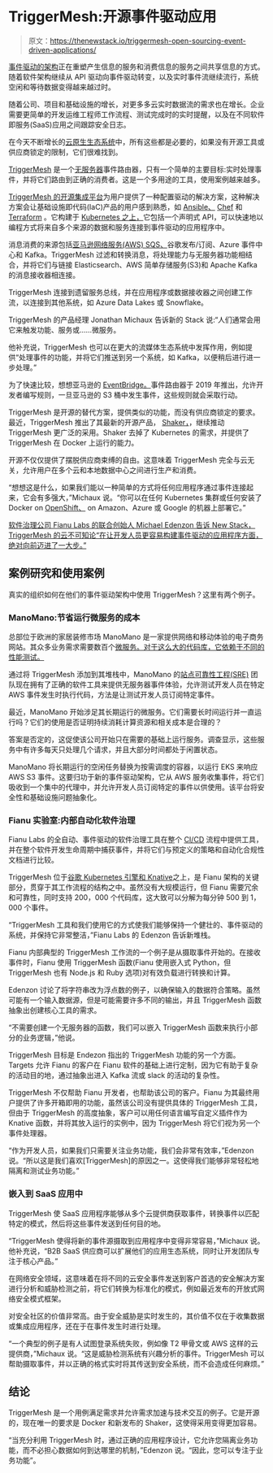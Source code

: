 # TriggerMesh:开源事件驱动应用

> 原文：<https://thenewstack.io/triggermesh-open-sourcing-event-driven-applications/>

[事件驱动的架构](https://thenewstack.io/the-rise-of-event-driven-architecture/)正在重塑产生信息的服务和消费信息的服务之间共享信息的方式。随着软件架构继续从 API 驱动向事件驱动转变，以及实时事件流继续流行，系统空闲和等待数据变得越来越过时。

随着公司、项目和基础设施的增长，对更多多云实时数据流的需求也在增长。企业需要更简单的开发运维工程师工作流程、测试完成时的实时提醒，以及在不同软件即服务(SaaS)应用之间跟踪安全日志。

在今天不断增长的[云原生生态系统](https://thenewstack.io/cloud-native/)中，所有这些都是必要的，如果没有开源工具或供应商锁定的限制，它们很难找到。

[TriggerMesh](https://triggermesh.com/?utm_content=inline-mention) 是一个[无服务器](https://thenewstack.io/serverless/)事件路由器，只有一个简单的主要目标:实时处理事件，并将它们路由到正确的消费者。这是一个多用途的工具，使用案例越来越多。

[TriggerMesh 的开源集成平台](https://thenewstack.io/triggermesh-integration-platform-now-an-open-source-project/)为用户提供了一种配置驱动的解决方案，这种解决方案会让基础设施即代码(IaC)产品的用户感到熟悉，如 [Ansible、](https://thenewstack.io/terraform-vs-ansible-which-is-best-for-you/) [Chef](https://thenewstack.io/chef-extends-security-and-compliance-across-hybrid-cloud/) 和 [Terraform](https://www.terraform.io/) 。它构建于 [Kubernetes 之上，](https://kubernetes.io/)它包括一个声明式 API，可以快速地以编程方式将来自多个来源的数据和服务连接到事件驱动的应用程序中。

消息消费的来源包括[亚马逊网络服务(AWS) SQS、](https://aws.amazon.com/?utm_content=inline-mention)谷歌发布/订阅、Azure 事件中心和 Kafka。TriggerMesh 过滤和转换消息，将处理能力与无服务器功能相结合，并将它们与链接 Elasticsearch、AWS 简单存储服务(S3)和 Apache Kafka 的消息接收器相连接。

TriggerMesh 连接到遗留服务总线，并在应用程序或数据接收器之间创建工作流，以连接到其他系统，如 Azure Data Lakes 或 Snowflake。

TriggerMesh 的产品经理 Jonathan Michaux 告诉新的 Stack 说:“人们通常会用它来触发功能、服务或……微服务。

他补充说，TriggerMesh 也可以在更大的流媒体生态系统中发挥作用，例如提供“处理事件的功能，并将它们推送到另一个系统，如 Kafka，以便稍后进行进一步处理。”

为了快速比较，想想亚马逊的 [EventBridge。](https://thenewstack.io/aws-debuts-an-event-bus-programmable-infrastructure-support/)事件路由器于 2019 年推出，允许开发者编写规则，一旦亚马逊的 S3 桶中发生事件，这些规则就会采取行动。

TriggerMesh 是开源的替代方案，提供类似的功能，而没有供应商锁定的要求。最近，TriggerMesh 推出了其最新的开源产品， [Shaker，](https://www.triggermesh.com/blog/triggermesh-announces-open-source-aws-eventbridge-alternative)，继续推动 TriggerMesh 更广泛的采用。Shaker 去掉了 Kubernetes 的需求，并提供了 TriggerMesh 在 Docker 上运行的能力。

开源不仅仅提供了摆脱供应商束缚的自由。这意味着 TriggerMesh 完全与云无关，允许用户在多个云和本地数据中心之间进行生产和消费。

“想想这是什么，如果我们能以一种简单的方式将任何应用程序通过事件连接起来，它会有多强大，”Michaux 说。“你可以在任何 Kubernetes 集群或任何安装了 Docker on [OpenShift、](https://www.openshift.com/try?utm_content=inline-mention) on Amazon、Azure 或 Google 的机器上部署它。”

[软件治理公司 Fianu Labs 的联合创始人 Michael Edenzon 告诉 New Stack，TriggerMesh 的云不可知论“在让开发人员更容易构建事件驱动的应用程序方面，绝对向前迈进了一大步。”](https://www.linkedin.com/in/medenzon/)

## 案例研究和使用案例

真实的组织如何在他们的事件驱动架构中使用 TriggerMesh？这里有两个例子。

### ManoMano:节省运行微服务的成本

总部位于欧洲的家居装修市场 ManoMano 是一家提供网络和移动体验的电子商务网站。其众多业务需求需要数百个[微服务。对于这么大的代码库，它依赖于不同的性能测试。](https://thenewstack.io/microservices-101/)

通过将 TriggerMesh 添加到其堆栈中，ManoMano 的[站点可靠性工程(SRE)](https://thenewstack.io/devops-institute-checks-the-pulse-of-sre/) 团队现在拥有了正确的软件工具来提供无服务器事件体验，允许测试开发人员在特定 AWS 事件发生时执行代码，方法是让测试开发人员订阅特定事件。

最近，ManoMano 开始涉足其长期运行的微服务。它们需要长时间运行并一直运行吗？它们的使用是否证明持续消耗计算资源和相关成本是合理的？

答案是否定的，这促使该公司开始只在需要的基础上运行服务。调查显示，这些服务中有许多每天只处理几个请求，并且大部分时间都处于闲置状态。

ManoMano 将长期运行的空闲任务替换为按需调度的容器，以运行 EKS 来响应 AWS S3 事件。这要归功于新的事件驱动架构，它从 AWS 服务收集事件，将它们吸收到一个集中的代理中，并允许开发人员订阅特定的事件以供使用。该平台将安全性和基础设施问题抽象化。

### Fianu 实验室:内部自动化软件治理

Fianu Labs 的全自动、事件驱动的软件治理工具在整个 [CI/CD](https://thenewstack.io/a-primer-continuous-integration-and-continuous-delivery-ci-cd/) 流程中提供工具，并在整个软件开发生命周期中捕获事件，并将它们与预定义的策略和自动化合规性文档进行比较。

TriggerMesh 位于[谷歌 Kubernetes 引擎和 Knative](https://thenewstack.io/tutorial-deploying-microservices-to-knative-running-on-google-kubernetes-engine/)之上，是 Fianu 架构的关键部分，贯穿于其工作流程的结构之中。虽然没有大规模运行，但 Fianu 需要冗余和可靠性，同时支持 200，000 个代码库，这大致可以分解为每分钟 500 到 1，000 个事件。

“TriggerMesh 工具和我们使用它的方式使我们能够保持一个健壮的、事件驱动的系统，并保持它非常整洁，”Fianu Labs 的 Edenzon 告诉新堆栈。

Fianu 内部典型的 TriggerMesh 工作流的一个例子是从摄取事件开始的。在接收事件时，Fianu 使用 TriggerMesh 函数(Fianu 使用嵌入式 Python，但 TriggerMesh 也有 Node.js 和 Ruby 选项)对有效负载进行转换和计算。

Edenzon 讨论了将字符串改为浮点数的例子，以确保输入的数据符合策略。虽然可能有一个输入数据源，但是可能需要许多不同的输出，并且 TriggerMesh 函数抽象出创建核心工具的需求。

“不需要创建一个无服务器的函数，我们可以嵌入 TriggerMesh 函数来执行小部分的业务逻辑，”他说。

TriggerMesh 目标是 Endezon 指出的 TriggerMesh 功能的另一个方面。Targets 允许 Fianu 的客户在 Fianu 软件的基础上进行定制，因为它有助于复杂的活动目的地，通过抽象出进入 Kafka 流或 slack 的活动的复杂性。

TriggerMesh 不仅帮助 Fianu 开发者，也帮助该公司的客户。Fianu 为其最终用户提供了许多开箱即用的功能，虽然该公司没有提供具体的 TriggerMesh 工具，但由于 TriggerMesh 的高度抽象，客户可以用任何语言编写自定义插件作为 Knative 函数，并将其放入运行的实例中，因为 TriggerMesh 将它们视为另一个事件处理器。

“作为开发人员，如果我们只需要关注业务功能，我们会非常有效率，”Edenzon 说。“所以这是我们喜欢[TriggerMesh]的原因之一。这使得我们能够非常轻松地隔离和测试业务功能。”

### 嵌入到 SaaS 应用中

TriggerMesh 使 SaaS 应用程序能够从多个云提供商获取事件，转换事件以匹配特定的模式，然后将这些事件发送到任何目的地。

“TriggerMesh 使得将新的事件源摄取到应用程序中变得非常容易，”Michaux 说。他补充说，“B2B SaaS 供应商可以扩展他们的应用生态系统，同时让开发团队专注于核心产品。”

在网络安全领域，这意味着在将不同的云安全事件发送到客户首选的安全解决方案进行分析和威胁检测之前，将它们转换为标准化的模式，例如最近发布的开放式网络安全模式框架。

对安全社区的价值非常高。由于安全威胁是实时发生的，其价值不仅在于收集数据或集成应用程序，还在于在事件发生时进行处理。

“一个典型的例子是有人试图登录系统失败，例如像 T2 甲骨文或 AWS 这样的云提供商，”Michaux 说。“这是威胁检测系统有兴趣分析的事件。TriggerMesh 可以帮助摄取事件，并以正确的格式实时将其传送到安全系统，而不会造成任何麻烦。”

## 结论

TriggerMesh 是一个用例满足需求并允许需求加速与技术交互的例子。它是开源的，现在唯一的要求是 Docker 和新发布的 Shaker，这使得采用变得更加容易。

“当充分利用 TriggerMesh 时，通过正确的应用程序设计，它允许您隔离业务功能，而不必担心数据如何到达哪里的机制，”Edenzon 说。“因此，您可以专注于业务功能”。

<svg xmlns:xlink="http://www.w3.org/1999/xlink" viewBox="0 0 68 31" version="1.1"><title>Group</title> <desc>Created with Sketch.</desc></svg>